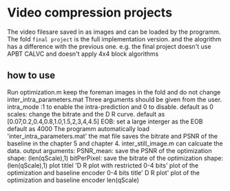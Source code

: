 # Video compression projects
 The video filesare saved in as images and can be loaded by the programm. 
 The fold `final project` is the full implementation version. and the alogrithm has a difference with the previous one. e.g. the final project doesn't use APBT CALVC and doesn't 
 apply 4x4 block algorithms
 ## how to use
 Run optimization.m
keep the foreman images in the fold and do not change inter_intra_parameters.mat
Three arguments should be given from the user. 
intra_mode :1 to enable the intra-prediction and 0 to disable. default as 0
scales: change the bitrate and the D R curve. default as [0.07,0.2,0.4,0.8,1.0,1.5,2,3,4,4.5]
EOB: set a large interger as the EOB default as 4000
The programm automatically load 'inter_intra_parameters.mat' the mat file saves the bitrate and PSNR of the baseline in the chapter 5 and chapter 4.  inter_still_image.m can calcuate the data.
output arguments:
PSNR_mean: save the PSNR of the optimization shape: (len(qScale),1)
bitPerPixel: save the bitrate of the optimization shape: (len(qScale),1)
plot
titlel 'D R plot with restricted 0-4 bits' plot of the optimization and baseline encoder 0-4 bits
title' D R plot' plot of the optimization and baseline encoder len(qScale)
 
